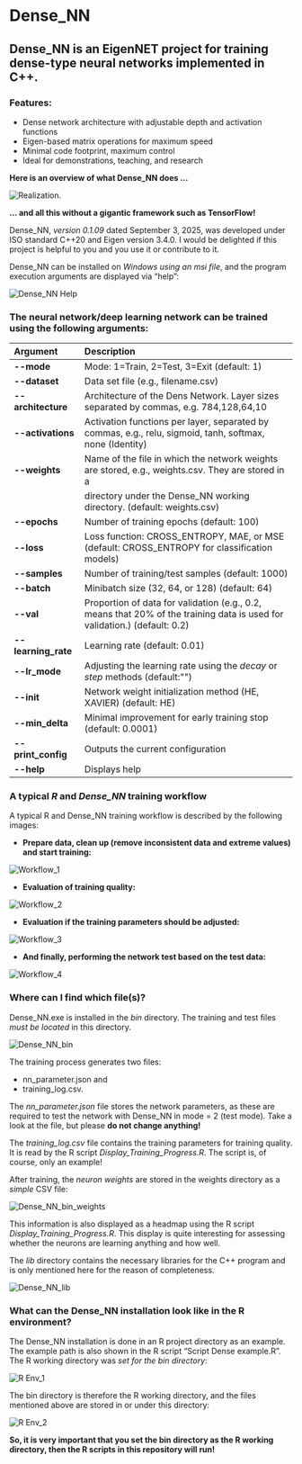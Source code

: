 # Dense_NN
## Dense_NN is an EigenNET project for training dense-type neural networks implemented in C++.

### Features:
<ul>
<li>Dense network architecture with adjustable depth and activation functions</li>
<li>Eigen-based matrix operations for maximum speed</li>
<li>Minimal code footprint, maximum control</li>
<li>Ideal for demonstrations, teaching, and research</li>
</ul>



**Here is an overview of what Dense_NN does ...**

![Realization](https://github.com/SuprenumDE/EigenNET/blob/main/images/Realization.png).

**... and all this without a gigantic framework such as TensorFlow!**

Dense_NN, *version 0.1.09* dated September 3, 2025, was developed under ISO standard C++20 and Eigen version 3.4.0.
I would be delighted if this project is helpful to you and you use it or contribute to it.

Dense_NN can be installed on *Windows using an msi file*, and the program execution arguments are displayed via “help”:

![Dense_NN Help](https://github.com/SuprenumDE/EigenNET/blob/main/images/Dense_NN_Help.png)

### The neural network/deep learning network can be trained using the following arguments:

| Argument            | Description                                                                                                                |
|:---------------     |:---------------------------------------------------------------------------------------------------------------------------|
| **--mode**          | Mode: 1=Train, 2=Test, 3=Exit (default: 1)                                                                                 |
| **--dataset**       | Data set file (e.g., filename.csv)                                                                                         |
| **--architecture**  | Architecture of the Dens Network. Layer sizes separated by commas, e.g. 784,128,64,10                                      |
| **--activations**   | Activation functions per layer, separated by  commas, e.g., relu, sigmoid, tanh, softmax, none (Identity)                  |
| **--weights**       | Name of the file in which the network weights are stored, e.g., weights.csv. They are stored in a                          |
|                     | directory under the Dense_NN working directory. (default: weights.csv)                                                     |
| **--epochs**        | Number of training epochs (default: 100)                                                                                   |
| **--loss**          | Loss function: CROSS_ENTROPY, MAE, or MSE  (default: CROSS_ENTROPY for classification models)                              |
| **--samples**       |Number of training/test samples (default: 1000)                                                                             |
| **--batch**         |Minibatch size (32, 64, or 128) (default: 64)                                                                               |
| **--val**           |Proportion of data for validation (e.g., 0.2, means that 20% of the training data is used for validation.) (default: 0.2)   |
| **--learning_rate** |Learning rate (default: 0.01)                                                                                               |
| **--lr_mode**       |Adjusting the learning rate using the *decay* or *step* methods (default:"")                                                |
| **--init**          |Network weight initialization method (HE, XAVIER) (default: HE)                                                             |
| **--min_delta**     |Minimal improvement for early training stop (default: 0.0001)                                                               |
| **--print_config**  |Outputs the current configuration                                                                                           |
| **--help**          |Displays help                                                                                                               |

### A typical *R* and *Dense_NN* training workflow

A typical R and Dense_NN training workflow is described by the following images:

* **Prepare data, clean up (remove inconsistent data and extreme values) and start training:**

![Workflow_1](https://github.com/SuprenumDE/EigenNET/blob/main/images/Workflow_1.png)

* **Evaluation of training quality:**

![Workflow_2](https://github.com/SuprenumDE/EigenNET/blob/main/images/Workflow_2.png)

* **Evaluation if the training parameters should be adjusted:**

![Workflow_3](https://github.com/SuprenumDE/EigenNET/blob/main/images/Workflow_3.png)

* **And finally, performing the network test based on the test data:**

![Workflow_4](https://github.com/SuprenumDE/EigenNET/blob/main/images/Workflow_4.png)

### Where can I find which file(s)?
Dense_NN.exe is installed in the *bin* directory. The training and test files *must be located* in this directory. 

![Dense_NN_bin](https://github.com/SuprenumDE/EigenNET/blob/main/images/Dense_bin.png)

The training process generates two files: 

<ul>
<li>nn_parameter.json and </li>
<li>training_log.csv.</li>
</ul>

The *nn_parameter.json* file stores the network parameters, as these are required to test the network with Dense_NN in mode = 2 (test mode). Take a look at the file, but please **do not change anything!**

The *training_log.csv* file contains the training parameters for training quality. It is read by the R script *Display_Training_Progress.R*. The script is, of course, only an example!

After training, the *neuron weights* are stored in the weights directory as a *simple* CSV file:

![Dense_NN_bin_weights](https://github.com/SuprenumDE/EigenNET/blob/main/images/Dense_bin_weights.png)

This information is also displayed as a headmap using the R script *Display_Training_Progress.R*. This display is quite interesting for assessing whether the neurons are learning anything and how well.

The *lib* directory contains the necessary libraries for the C++ program and is only mentioned here for the reason of completeness.

![Dense_NN_lib](https://github.com/SuprenumDE/EigenNET/blob/main/images/Dense_NN_lib.png)

### What can the Dense_NN installation look like in the R environment?

The Dense_NN installation is done in an R project directory as an example. The example path is also shown in the R script “Script Dense example.R”. The R working directory was *set for the bin directory*:

![R Env_1](https://github.com/SuprenumDE/EigenNET/blob/main/images/R_Env_1.png)

The bin directory is therefore the R working directory, and the files mentioned above are stored in or under this directory:

![R Env_2](https://github.com/SuprenumDE/EigenNET/blob/main/images/R_Env_2.png)

**So, it is very important that you set the bin directory as the R working directory, then the R scripts in this repository will run!**


